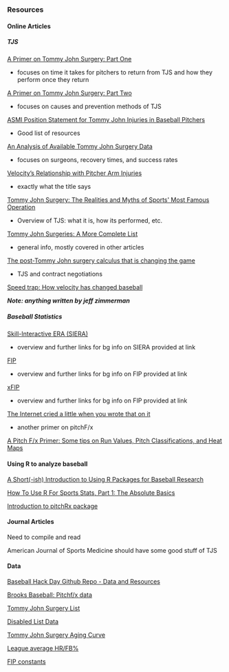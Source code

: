 ### Resources

#### Online Articles

##### TJS

[A Primer on Tommy John Surgery: Part One](http://www.hardballtimes.com/a-primer-on-tommy-john-surgery-part-one/)

* focuses on time it takes for pitchers to return from TJS and how they perform once they return

[A Primer on Tommy John Surgery: Part Two](http://www.hardballtimes.com/a-primer-on-tommy-john-surgery-part-two/)

* focuses on causes and prevention methods of TJS

[ASMI Position Statement for Tommy John Injuries in Baseball Pitchers](http://www.asmi.org/research.php?page=research&section=TJpositionstatement)

* Good list of resources

[An Analysis of Available Tommy John Surgery Data](http://www.hardballtimes.com/an-analysis-of-available-tommy-john-surgery-data/)

* focuses on surgeons, recovery times, and success rates

[Velocity’s Relationship with Pitcher Arm Injuries](http://www.hardballtimes.com/velocitys-relationship-with-pitcher-arm-injuries/)

* exactly what the title says

[Tommy John Surgery: The Realities and Myths of Sports' Most Famous Operation](http://bleacherreport.com/articles/1675444-tommy-john-surgery-the-realities-and-myths-of-sports-most-famous-operation)

* Overview of TJS: what it is, how its performed, etc.

[Tommy John Surgeries: A More Complete List](http://www.beyondtheboxscore.com/2012/11/4/3587834/MLB-tommy-john-surgeries-a-more-complete-list)

* general info, mostly covered in other articles

[The post-Tommy John surgery calculus that is changing the game](http://www.si.com/mlb/2015/04/21/tommy-john-surgery-jordan-zimmermann-matt-harvey)

* TJS and contract negotiations

[Speed trap: How velocity has changed baseball](http://m.mlb.com/news/article/170046614/increase-in-hard-throwers-is-changing-mlb)


**_Note: anything written by jeff zimmerman_**

##### Baseball Statistics

[Skill-Interactive ERA (SIERA)](http://www.fangraphs.com/library/pitching/siera/)

* overview and further links for bg info on SIERA provided at link

[FIP](http://www.fangraphs.com/library/pitching/fip/)

* overview and further links for bg info on FIP provided at link

[xFIP](http://www.fangraphs.com/library/pitching/xfip/)

* overview and further links for bg info on FIP provided at link

[The Internet cried a little when you wrote that on it](http://www.hardballtimes.com/the-internet-cried-a-little-when-you-wrote-that-on-it/)

* another primer on pitchF/x

[A Pitch F/x Primer: Some tips on Run Values, Pitch Classifications, and Heat Maps](http://www.beyondtheboxscore.com/2011/3/31/2068855/pitch-fx-primer)

#### Using R to analyze baseball

[A Short(-ish) Introduction to Using R Packages for Baseball Research](http://www.hardballtimes.com/a-short-ish-introduction-to-using-r-for-baseball-research/)

[How To Use R For Sports Stats, Part 1: The Absolute Basics](http://www.fangraphs.com/techgraphs/how-to-use-r-for-sports-stats-part-1-the-absolute-basics/)

[Introduction to pitchRx package](https://cpsievert.github.io/pitchRx/)

#### Journal Articles

Need to compile and read

American Journal of Sports Medicine should have some good stuff of TJS

#### Data
[Baseball Hack Day Github Repo - Data and Resources](https://github.com/baseballhackday/data-and-resources/wiki/Resources-and-ideas)

[Brooks Baseball: Pitchf/x data](http://www.brooksbaseball.net/)

[Tommy John Surgery List](https://docs.google.com/spreadsheets/d/1gQujXQQGOVNaiuwSN680Hq-FDVsCwvN-3AazykOBON0/edit#gid=0)

[Disabled List Data](http://www.baseballheatmaps.com/disabled-list-data/)

[Tommy John Surgery Aging Curve](http://www.baseballheatmaps.com/tommy-john-aging-curve/)

[League average HR/FB%](http://www.fangraphs.com/leaders.aspx?pos=all&stats=pit&lg=all&qual=0&type=2&season=2014&month=0&season1=2002&ind=0&team=0,ss&rost=0&age=&filter=&players=0)

[FIP constants](http://www.fangraphs.com/guts.aspx?type=cn)
